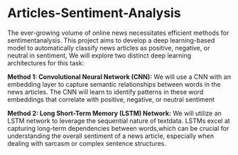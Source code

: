# Articles-Sentiment-Analysis
The ever-growing volume of online news necessitates efficient methods for sentimentanalysis. This project aims to develop a deep learning-based model to automatically classify news articles as positive, negative, or neutral in sentiment,
We will explore two distinct deep learning architectures for this task:

**Method 1: Convolutional Neural Network (CNN):**
We will use a CNN with an embedding layer to capture semantic
relationships between words in the news articles. The CNN will learn
to identify patterns in these word embeddings that correlate with positive,
negative, or neutral sentiment

**Method 2: Long Short-Term Memory (LSTM) Network:**
We will utilize an LSTM network to leverage the sequential nature of
textdata. LSTMs excel at capturing long-term dependencies between
words,which can be crucial for understanding the overall sentiment of
a news article, especially when dealing with sarcasm or complex
sentence structures.
